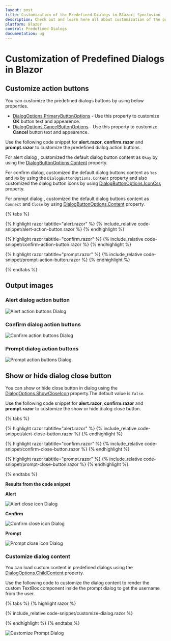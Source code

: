 ```yaml
---
layout: post
title: Customization of the Predefined Dialogs in Blazor| Syncfusion
description: Check out and learn here all about customization of the predefined dialogs in Blazor and much more details.
platform: Blazor
control: Predefined Dialogs
documentation: ug
---
```


# Customization of Predefined Dialogs in Blazor

## Customize action buttons

You can customize the predefined dialogs buttons by using below properties.
* [DialogOptions.PrimaryButtonOptions](https://help.syncfusion.com/cr/blazor/Syncfusion.Blazor.Popups.DialogOptions.html#Syncfusion_Blazor_Popups_DialogOptions_PrimaryButtonOptions) - Use this property to customize **OK** button text and appearence.
* [DialogOptions.CancelButtonOptions](https://help.syncfusion.com/cr/blazor/Syncfusion.Blazor.Popups.DialogOptions.html#Syncfusion_Blazor_Popups_DialogOptions_CancelButtonOptions) - Use this property to customize **Cancel** button text and appearence.

Use the following code snippet for **alert.razor**, **confirm.razor** and **prompt.razor** to customize the predefined dialog action buttons.

For alert dialog , customized the default dialog button content as `Okay` by using the [DialogButtonOptions.Content](https://help.syncfusion.com/cr/blazor/Syncfusion.Blazor.Popups.DialogButtonOptions.html#Syncfusion_Blazor_Popups_DialogButtonOptions_Content) property.

For confirm dialog, customized the default dialog buttons content as `Yes` and `No` by using the `DialogButtonOptions.Content` property and also customized the dialog button icons by using [DialogButtonOptions.IconCss](https://help.syncfusion.com/cr/blazor/Syncfusion.Blazor.Popups.DialogButtonOptions.html#Syncfusion_Blazor_Popups_DialogButtonOptions_IconCss) property.

For prompt dialog , customized the default dialog buttons content as `Connect` and `Close` by using [DialogButtonOptions.Content](https://help.syncfusion.com/cr/blazor/Syncfusion.Blazor.Popups.DialogButtonOptions.html#Syncfusion_Blazor_Popups_DialogButtonOptions_Content) property.

{% tabs %}

{% highlight razor tabtitle="alert.razor" %}
{% include_relative code-snippet/alert-action-button.razor %}
{% endhighlight %}

{% highlight razor tabtitle="confirm.razor" %}
{% include_relative code-snippet/confirm-action-button.razor %}
{% endhighlight %}

{% highlight razor tabtitle="prompt.razor" %}
{% include_relative code-snippet/prompt-action-button.razor %}
{% endhighlight %}

{% endtabs %}

## Output images

### Alert dialog action button

![Alert action buttons Dialog](./images/blazor-alert-action-button.png)

### Confirm dialog action buttons

![Confirm action buttons Dialog](./images/blazor-confirm-action-button.png)

### Prompt dialog action buttons

![Prompt action buttons Dialog](./images/blazor-prompt-action-button.png)

## Show or hide dialog close button 

You can show or hide close button in dialog using the [DialogOptions.ShowCloseIcon](https://help.syncfusion.com/cr/blazor/Syncfusion.Blazor.Popups.DialogOptions.html#Syncfusion_Blazor_Popups_DialogOptions_ShowCloseIcon) property.The default value is `false`.

Use the following code snippet for **alert.razor**, **confirm.razor** and **prompt.razor** to customize the show or hide dialog close button.

{% tabs %}

{% highlight razor tabtitle="alert.razor" %}
{% include_relative code-snippet/alert-close-button.razor %}
{% endhighlight %}

{% highlight razor tabtitle="confirm.razor" %}
{% include_relative code-snippet/confirm-close-button.razor %}
{% endhighlight %}

{% highlight razor tabtitle="prompt.razor" %}
{% include_relative code-snippet/prompt-close-button.razor %}
{% endhighlight %}

{% endtabs %}

**Results from the code snippet**

**Alert**

![Alert close icon Dialog](./images/blazor-alert-close-button.png)

**Confirm**

![Confirm close icon Dialog](./images/blazor-confirm-close-button.png)

**Prompt**

![Prompt close icon Dialog](./images/blazor-prompt-close-button.png)

### Customize dialog content

You can load custom content in predefined dialogs using the [DialogOptions.ChildContent](https://help.syncfusion.com/cr/blazor/Syncfusion.Blazor.Popups.DialogOptions.html#Syncfusion_Blazor_Popups_DialogOptions_ChildContent) property. 

Use the following code to customize the dialog content to render the custom TextBox component inside the prompt dialog to get the username from the user.

{% tabs %}
{% highlight razor %}

{% include_relative code-snippet/customize-dialog.razor %}

{% endhighlight %}
{% endtabs %}

![Customize Prompt Dialog](./images/blazor-customize-dialog.png)
